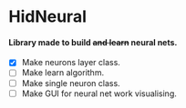 # HidNeural

#### Library made to build ~~and learn~~ neural nets.

- [x] Make neurons layer class.
- [ ] Make learn algorithm.
- [ ] Make single neuron class.
- [ ] Make GUI for neural net work visualising.
